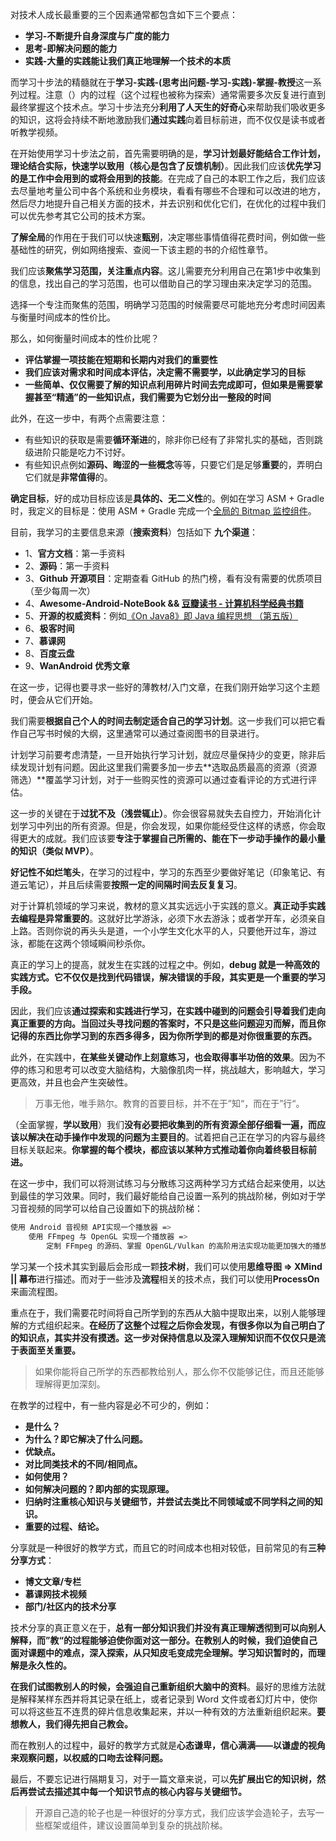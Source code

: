 对技术人成长最重要的三个因素通常都包含如下三个要点：

* **学习-不断提升自身深度与广度的能力**
* **思考-即解决问题的能力**
* **实践-大量的实践能让我们真正地理解一个技术的本质**

而学习十步法的精髓就在于**学习-实践-(思考出问题-学习-实践)-掌握-教授**这一系列过程。注意（）内的过程（这个过程也被称为探索）通常需要多次反复进行直到最终掌握这个技术点。学习十步法充分**利用了人天生的好奇心**来帮助我们吸收更多的知识，这将会持续不断地激励我们**通过实践**向着目标前进，而不仅仅是读书或者听教学视频。

在开始使用学习十步法之前，首先需要明确的是，**学习计划最好能结合工作计划，理论结合实际，快速学以致用（核心是包含了反馈机制）**。因此我们应该**优先学习的是工作中会用到的或将会用到的技能**。在完成了自己的本职工作之后，我们应该去尽量地考量公司中各个系统和业务模块，看看有哪些不合理和可以改进的地方，然后尽力地提升自己相关方面的技术，并去识别和优化它们，在优化的过程中我们可以优先参考其它公司的技术方案。

**了解全局**的作用在于我们可以快速**甄别**，决定哪些事情值得花费时间，例如做一些基础性的研究，例如网络搜索、查阅一下该主题的书的介绍性章节。

我们应该**聚焦学习范围，关注重点内容**。这儿需要充分利用自己在第1步中收集到的信息，找出自己的学习范围，也可以借助自己的学习理由来决定学习的范围。

选择一个专注而聚焦的范围，明确学习范围的时候需要尽可能地充分考虑时间因素与衡量时间成本的性价比。

那么，如何衡量时间成本的性价比呢？

* **评估掌握一项技能在短期和长期内对我们的重要性**
* **我们应该对需求和时间成本评估，决定需不需要学，以此确定学习的目标**
* **一些简单、仅仅需要了解的知识点利用碎片时间去完成即可，但如果是需要掌握甚至“精通”的一些知识点，我们需要为它划分出一整段的时间**

此外，在这一步中，有两个点需要注意：

* 有些知识的获取是需要**循环渐进**的，除非你已经有了非常扎实的基础，否则跳级进阶只能是吃力不讨好。
* 有些知识点例如**源码、晦涩的一些概念**等等，只要它们是足够**重要**的，弄明白它们就是**非常值得**的。

**确定目标**，好的成功目标应该是**具体的、无二义性**的。例如在学习 ASM + Gradle 时，我定义的目标是：使用 ASM + Gradle 完成一个[全局的 Bitmap 监控组件](https://juejin.im/post/5e780257f265da575209652c#heading-70)。

目前，我学习的主要信息来源（**搜索资料**）包括如下 **九个渠道**：

* 1、**官方文档**：第一手资料
* 2、**源码**：第一手资料
* 3、**Github 开源项目**：定期查看 GitHub 的热门榜，看有没有需要的优质项目（至少每周一次）
* 4、**Awesome-Android-NoteBook && [豆瓣读书 - 计算机科学经典书籍](https://book.douban.com/tag/计算机科学)**
* 5、**开源的权威资料**：例如[《On Java8》即 Java 编程思想 （第五版）](https://lingcoder.github.io/OnJava8/#/book/01-What-is-an-Object)
* 6、**极客时间**
* 7、**慕课网**
* 8、**百度云盘**
* 9、**WanAndroid 优秀文章**

在这一步，记得也要寻求一些好的薄教材/入门文章，在我们刚开始学习这个主题时，便会从它们开始。

我们需要**根据自己个人的时间去制定适合自己的学习计划**。这一步我们可以把它看作自己写书时候的大纲，这里通常可以通过查阅图书的目录进行。

计划学习前要考虑清楚，一旦开始执行学习计划，就应尽量保持少的变更，除非后续发现计划有问题。因此这里我们需要多加一步去**选取品质最高的资源（资源筛选）**覆盖学习计划，对于一些购买性的资源可以通过查看评论的方式进行评估。

这一步的关键在于**过犹不及（浅尝辄止）**。你会很容易就失去自控力，开始消化计划学习中列出的所有资源。但是，你会发现，如果你能经受住这样的诱惑，你会取得更大的成就。我们应该要**专注于掌握自己所需的、能在下一步动手操作的最小量的知识（类似 MVP）**。

**好记性不如烂笔头**，在学习的过程中，学习的东西至少要做好笔记（印象笔记、有道云笔记），并且后续需要**按照一定的间隔时间去反复复习**。

对于计算机领域的学习来说，教材的意义其实远远小于实践的意义。**真正动手实践去编程是异常重要的**。这就好比学游泳，必须下水去游泳；或者学开车，必须亲自上路。否则你说的再头头是道，一个小学生文化水平的人，只要他开过车，游过泳，都能在这两个领域瞬间秒杀你。

真正的学习上的提高，就发生在实践的过程之中。例如，**debug 就是一种高效的实践方式。它不仅仅是找到代码错误，解决错误的手段，其实更是一个重要的学习手段。**

因此，我们应该**通过探索和实践进行学习，在实践中碰到的问题会引导着我们走向真正重要的方向。当回过头寻找问题的答案时，不只是这些问题迎刃而解，而且你记得的东西比你学习到的东西多得多，因为你所学到的都是对你很重要的东西。**

此外，在实践中，**在某些关键动作上刻意练习，也会取得事半功倍的效果**。因为不停的练习和思考可以改变大脑结构，大脑像肌肉一样，挑战越大，影响越大，学习更高效，并且也会产生突破性。

> 万事无他，唯手熟尔。教育的首要目标，并不在于”知“，而在于”行“。

（全面掌握，**学以致用**）我们**没有必要把收集到的所有资源全部仔细看一遍，而应该以解决在动手操作中发现的问题为主要目的**。试着把自己正在学习的内容与最终目标关联起来。**你掌握的每个模块，都应该以某种方式推动着你向着终极目标前进。**

在这一步中，我们可以将测试练习与分散练习这两种学习方式结合起来使用，以达到最佳的学习效果。同时，我们最好能给自己设置一系列的挑战阶梯，例如对于学习音视频的同学可以给自己设置如下的挑战阶梯：

~~~bash
使用 Android 音视频 API实现一个播放器 => 
	使用 FFmpeg 与 OpenGL 实现一个播放器 => 
		定制 FFmpeg 的源码、掌握 OpenGL/Vulkan 的高阶用法实现功能更加强大的播放器 
~~~

学习某一个技术其实到最后会形成一颗**技术树**，我们可以使用**思维导图 => XMind || 幕布**进行描述。而对于一些涉及**流程**相关的技术点，我们可以使用**ProcessOn**来画流程图。

重点在于，我们需要花时间将自己所学到的东西从大脑中提取出来，以别人能够理解的方式组织起来。**在经历了这整个过程之后你会发现，有很多你以为自己明白了的知识点，其实并没有摸透。这一步对保持信息以及深入理解知识而不仅仅只是流于表面至关重要。**

> 如果你能将自己所学的东西都教给别人，那么你不仅能够记住，而且还能够理解得更加深刻。

在教学的过程中，有一些内容是必不可少的，例如：

* **是什么？**
* **为什么？即它解决了什么问题。**
* **优缺点。**
* **对比同类技术的不同/相同点。**
* **如何使用？**
* **如何解决问题的？即内部的实现原理。**
* **归纳时注重核心知识与关键细节，并尝试去类比不同领域或不同学科之间的知识。**
* **重要的过程、结论。**

分享就是一种很好的教学方式，而且它的时间成本也相对较低，目前常见的有**三种分享方式**：

* **博文文章/专栏**
* **慕课网技术视频**
* **部门/社区内的技术分享**

技术分享的真正意义在于，**总有一部分知识我们并没有真正理解透彻到可以向别人解释，而”教“的过程能够迫使你面对这一部分。在教别人的时候，我们迫使自己面对课题中的难点，深入探索，从只知皮毛变成完全理解。学习知识暂时的，而理解是永久性的。**

**在我们试图教别人的时候，会强迫自己重新组织大脑中的资料**。最好的思维方法就是解释某样东西并将其记录在纸上，或者记录到 Word 文件或者幻灯片中，使你可以将这些互不连贯的碎片信息收集起来，并以一种有效的方法重新组织起来。**要想教人，我们得先把自己教会。**

而在教别人的过程中，最好的教学方式就是**心态谦卑，信心满满——以谦虚的视角来观察问题，以权威的口吻去诠释问题。**

最后，不要忘记进行隔期复习，对于一篇文章来说，可以**先扩展出它的知识树，然后再尝试去描述其中每一个知识节点的核心内容与关键细节。**

> 开源自己造的轮子也是一种很好的分享方式，我们应该学会造轮子，去写一些框架或组件，建议设置简单到复杂的挑战阶梯。